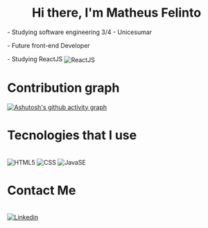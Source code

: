 <h1 align="center"> Hi there, I'm Matheus Felinto </h1>
<p>- Studying software engineering 3/4 - Unicesumar</p>
<p>- Future front-end Developer</p>
<p>- Studying ReactJS <img align="center" alt="ReactJS" src="https://img.shields.io/badge/React-20232A?style=for-the-badge&logo=react&logoColor=61DAFB"> </p>



# Contribution graph
[![Ashutosh's github activity graph](https://github-readme-activity-graph.vercel.app/graph?username=Velinu&bg_color=000000&color=ffffff&line=800080&point=ffffff&area=true&hide_border=true)](https://github.com/ashutosh00710/github-readme-activity-graph)

# Tecnologies that I use

<div style="display: inline_block"><br/>
    <img align="center" alt="HTML5" src="https://img.shields.io/badge/HTML5-E34F26?style=for-the-badge&logo=html5&logoColor=white"/>
    <img align="center" alt="CSS" src="https://img.shields.io/badge/CSS3-1572B6?style=for-the-badge&logo=css3&logoColor=white">
    <img align="center" alt="JavaSE" src="https://img.shields.io/badge/JavaScript-323330?style=for-the-badge&logo=javascript&logoColor=F7DF1E">
</div>

# Contact Me
<div style="display: inline_block"><br/>
    <a href="https://www.linkedin.com/in/matheus-felinto-da-silva-6b5072233/">
        <img align="center" alt="Linkedin" src="https://img.shields.io/badge/LinkedIn-0077B5?style=for-the-badge&logo=linkedin&logoColor=white" />
    </a>
</div>


